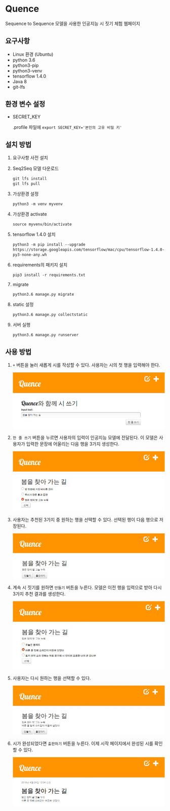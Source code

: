 # Quence

Sequence to Sequence 모델을 사용한 인공지능 시 짓기 체험 웹페이지

## 요구사항

- Linux 환경 (Ubuntu)
- python 3.6
- python3-pip
- python3-venv
- tensorflow 1.4.0
- Java 8
- git-lfs

## 환경 변수 설정

- SECRET_KEY

  .profile 파일에 `export SECRET_KEY='본인의 고유 비밀 키'`

## 설치 방법

1. 요구사항 사전 설치

2. Seq2Seq 모델 다운로드

   ```
   git lfs install
   git lfs pull
   ```

3. 가상환경 설정

   ```
   python3 -m venv myvenv
   ```

4. 가상환경 activate

   ```
   source myvenv/bin/activate
   ```

5. tensorflow 1.4.0 설치

   ```
   python3 -m pip install --upgrade https://storage.googleapis.com/tensorflow/mac/cpu/tensorflow-1.4.0-py3-none-any.wh
   ```

6. requirements의 패키지 설치

   ```
   pip3 install -r requirements.txt
   ```

7. migrate

   ```
   python3.6 manage.py migrate
   ```

8. static 설정

   ```
   python3.6 manage.py collectstatic
   ```

9. 서버 실행

   ```
   python3.6 manage.py runserver
   ```

## 사용 방법

1. `+` 버튼을 눌러 새롭게 시를 작성할 수 있다. 사용자는 시의 첫 행을 입력해야 한다.

   ![1](./images/1.png)

2. `한 줄 쓰기` 버튼을 누르면 사용자의 입력이 인공지능 모델에 전달된다. 이 모델은 사용자가 입력한 문장에 어울리는 다음 행을 3가지 생성한다.

   ![2](./images/2.png)

3. 사용자는 추천된 3가지 중 원하는 행을 선택할 수 있다. 선택된 행이 다음 행으로 저장된다.

   ![3](./images/3.png)

4. 계속 시 짓기를 원하면 `만들기` 버튼을 누른다. 모델은 이전 행을 입력으로 받아 다시 3가지 추천 결과를 생성한다.

   ![4](./images/4.png)

5. 사용자는 다시 원하는 행을 선택할 수 있다.

   ![5](./images/5.png)

6. 시가 완성되었다면 `출판하기` 버튼을 누른다. 이제 시작 페이지에서 완성된 시를 확인할 수 있다.

   ![6](./images/6.png)

